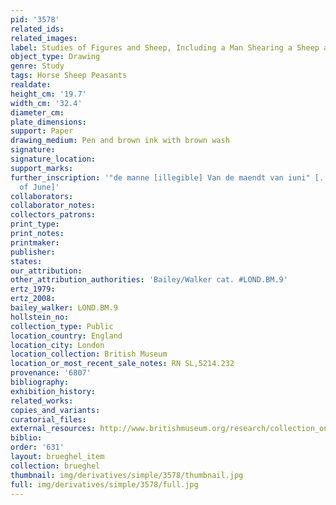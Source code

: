 ```yaml
---
pid: '3578'
related_ids: 
related_images: 
label: Studies of Figures and Sheep, Including a Man Shearing a Sheep at Left
object_type: Drawing
genre: Study
tags: Horse Sheep Peasants
realdate: 
height_cm: '19.7'
width_cm: '32.4'
diameter_cm: 
plate_dimensions: 
support: Paper
drawing_medium: Pen and brown ink with brown wash
signature: 
signature_location: 
support_marks: 
further_inscription: '"de manne [illegible] Van de maendt van iuni" [... of the month
  of June]'
collaborators: 
collaborator_notes: 
collectors_patrons: 
print_type: 
print_notes: 
printmaker: 
publisher: 
states: 
our_attribution: 
other_attribution_authorities: 'Bailey/Walker cat. #LOND.BM.9'
ertz_1979: 
ertz_2008: 
bailey_walker: LOND.BM.9
hollstein_no: 
collection_type: Public
location_country: England
location_city: London
location_collection: British Museum
location_or_most_recent_sale_notes: RN SL,5214.232
provenance: '6807'
bibliography: 
exhibition_history: 
related_works: 
copies_and_variants: 
curatorial_files: 
external_resources: http://www.britishmuseum.org/research/collection_online/collection_object_details.aspx?objectId=710343&partId=1&searchText=SL%2C5214.232&page=1
biblio: 
order: '631'
layout: brueghel_item
collection: brueghel
thumbnail: img/derivatives/simple/3578/thumbnail.jpg
full: img/derivatives/simple/3578/full.jpg
---
```

